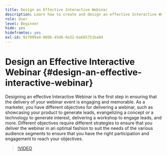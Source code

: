 ```yaml
---
title: Design an Effective Interactive Webinar
description: Learn how to create and design an effective Interactive Webinar
role: User
level: Beginner
hide: yes
hidefromtoc: yes
exl-id: 927099a4-009b-45d6-9a32-ba685751ba04
---
```

# Design an Effective Interactive Webinar {#design-an-effective-interactive-webinar}

Designing an effective Interactive Webinar is the first step in ensuring that the delivery of your webinar event is engaging and memorable. As a marketer, you have different objectives for delivering a webinar, such as showcasing your product to generate leads, evangelizing a concept or a technology to generate interest, delivering a workshop to engage leads, and more. Different objectives require different strategies to ensure that you deliver the webinar in an optimal fashion to suit the needs of the various audience segments to ensure that you have the right participation and engagement to reach your objectives.

>[!VIDEO](https://video.tv.adobe.com/v/3418602?q=9)

